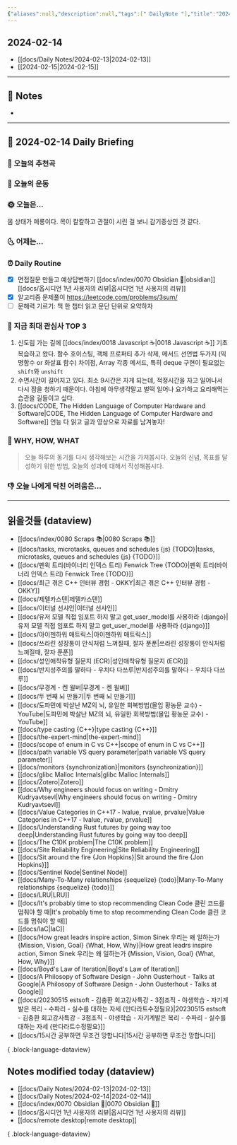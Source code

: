 ```yaml
---
{"aliases":null,"description":null,"tags":[" DailyNote "],"title":"2024-02-14","created":"2024-02-14T18:16:28","updated":"2024-02-14T21:37:03","dg-publish":true,"permalink":"/docs/daily-notes/2024-02-14/","dgPassFrontmatter":true}
---
```



## 2024-02-14

- [[docs/Daily Notes/2024-02-13\|2024-02-13]] 
- [[2024-02-15\|2024-02-15]]

---

## 📝 Notes

- 


---

## 📅 2024-02-14 Daily Briefing

### 🎵 오늘의 추천곡

### 🏃 오늘의 운동

### 🌞 오늘은...

몸 상태가 메롱이다. 목이 칼칼하고 관절이 시린 걸 보니 감기증상인 것 같다.

### 🌜 어제는...

### ⏰ Daily Routine

- [x] 면접질문 만들고 예상답변하기 [[docs/index/0070 Obsidian 💎\|obsidian]] [[docs/옵시디언 1년 사용자의 리뷰\|옵시디언 1년 사용자의 리뷰]]
- [x] 알고리즘 문제풀이 <https://leetcode.com/problems/3sum/>
- [ ] 문해력 기르기: 책 한 챕터 읽고 문단 단위로 요약하자

### 🧠 지금 최대 관심사 TOP 3

1. 신도림 가는 길에 [[docs/index/0018 Javascript ☕️\|0018 Javascript ☕️]] 기초 복습하고 왔다. 함수 호이스팅, 객체 프로퍼티 추가 삭제, 메서드 선언법 두가지 (익명함수 or 화살표 함수) 차이점, Array 각종 메서드, 특히 deque 구현이 필요없는 `shift`와 `unshift`
2. 수면시간이 길어지고 있다. 최소 9시간은 자게 되는데, 적정시간을 자고 일어나서 다시 잠을 청하기 때문이다. 아침에 아무생각말고 벌떡 일어나 요가하고 요리해먹는 습관을 길들이고 싶다.
3. [[docs/CODE, The Hidden Language of Computer Hardware and Software\|CODE, The Hidden Language of Computer Hardware and Software]] 언능 다 읽고 글과 영상으로 자료를 남겨놓자!

### 🚀 WHY, HOW, WHAT

> 오늘 하루의 동기를 다시 생각해보는 시간을 가져봅시다. 오늘의 신념, 목표를 달성하기 위한 방법, 오늘의 성과에 대해서 작성해봅시다.

### 👎 오늘 나에게 닥친 어려움은...

---

## 읽을것들 (dataview)

- [[docs/index/0080 Scraps 📚\|0080 Scraps 📚]]
- [[docs/tasks, microtasks, queues and schedules {js} {TODO}\|tasks, microtasks, queues and schedules {js} {TODO}]]
- [[docs/펜윅 트리(바이너리 인덱스 트리) Fenwick Tree {TODO}\|펜윅 트리(바이너리 인덱스 트리) Fenwick Tree {TODO}]]
- [[docs/최근 겪은 C++ 인터뷰 경험 - OKKY\|최근 겪은 C++ 인터뷰 경험 - OKKY]]
- [[docs/제텔카스텐\|제텔카스텐]]
- [[docs/이터널 선샤인\|이터널 선샤인]]
- [[docs/유저 모델 직접 임포트 하지 말고 get_user_model를 사용하라 {django}\|유저 모델 직접 임포트 하지 말고 get_user_model를 사용하라 {django}]]
- [[docs/아이젠하워 매트릭스\|아이젠하워 매트릭스]]
- [[docs/쓰라린 성장통이 안식처럼 느껴질때, 잘자 푼푼\|쓰라린 성장통이 안식처럼 느껴질때, 잘자 푼푼]]
- [[docs/성인애착유형 질문지 (ECR)\|성인애착유형 질문지 (ECR)]]
- [[docs/반지성주의를 말하다 - 우치다 다쓰루\|반지성주의를 말하다 - 우치다 다쓰루]]
- [[docs/무경계 - 켄 윌버\|무경계 - 켄 윌버]]
- [[docs/두 번째 뇌 만들기\|두 번째 뇌 만들기]]
- [[docs/도파민에 박살난 MZ의 뇌, 유일한 회복방법(몰입 황농문 교수) - YouTube\|도파민에 박살난 MZ의 뇌, 유일한 회복방법(몰입 황농문 교수) - YouTube]]
- [[docs/type casting {C++}\|type casting {C++}]]
- [[docs/the-expert-mind\|the-expert-mind]]
- [[docs/scope of enum in C vs C++\|scope of enum in C vs C++]]
- [[docs/path variable VS query parameter\|path variable VS query parameter]]
- [[docs/monitors {synchronization}\|monitors {synchronization}]]
- [[docs/glibc Malloc Internals\|glibc Malloc Internals]]
- [[docs/Zotero\|Zotero]]
- [[docs/Why engineers should focus on writing - Dmitry Kudryavtsevl\|Why engineers should focus on writing - Dmitry Kudryavtsevl]]
- [[docs/Value Categories in C++17 - lvalue, rvalue, prvalue\|Value Categories in C++17 - lvalue, rvalue, prvalue]]
- [[docs/Understanding Rust futures by going way too deep\|Understanding Rust futures by going way too deep]]
- [[docs/The C10K problem\|The C10K problem]]
- [[docs/Site Reliability Engineering\|Site Reliability Engineering]]
- [[docs/Sit around the fire {Jon Hopkins}\|Sit around the fire {Jon Hopkins}]]
- [[docs/Sentinel Node\|Sentinel Node]]
- [[docs/Many-To-Many relationships {sequelize} {todo}\|Many-To-Many relationships {sequelize} {todo}]]
- [[docs/LRU\|LRU]]
- [[docs/It's probably time to stop recommending Clean Code 클린 코드를 멈춰야 할 때\|It's probably time to stop recommending Clean Code 클린 코드를 멈춰야 할 때]]
- [[docs/IaC\|IaC]]
- [[docs/How great leadrs inspire action, Simon Sinek 우리는 왜 일하는가 {Mission, Vision, Goal} {What, How, Why}\|How great leadrs inspire action, Simon Sinek 우리는 왜 일하는가 {Mission, Vision, Goal} {What, How, Why}]]
- [[docs/Boyd's Law of Iteration\|Boyd's Law of Iteration]]
- [[docs/A Philosopy of Software Design - John Ousterhout - Talks at Google\|A Philosopy of Software Design - John Ousterhout - Talks at Google]]
- [[docs/20230515 estsoft - 김충환 회고강사특강 - 3점조직 - 야생학습 - 자기계발은 복리 - 수파리 - 실수를 대하는 자세 {만다라트수정필요}\|20230515 estsoft - 김충환 회고강사특강 - 3점조직 - 야생학습 - 자기계발은 복리 - 수파리 - 실수를 대하는 자세 {만다라트수정필요}]]
- [[docs/15시간 공부하면 무조건 망합니다\|15시간 공부하면 무조건 망합니다]]

{ .block-language-dataview}

## Notes modified today (dataview)

- [[docs/Daily Notes/2024-02-13\|2024-02-13]]
- [[docs/Daily Notes/2024-02-14\|2024-02-14]]
- [[docs/index/0070 Obsidian 💎\|0070 Obsidian 💎]]
- [[docs/옵시디언 1년 사용자의 리뷰\|옵시디언 1년 사용자의 리뷰]]
- [[docs/remote desktop\|remote desktop]]

{ .block-language-dataview}
